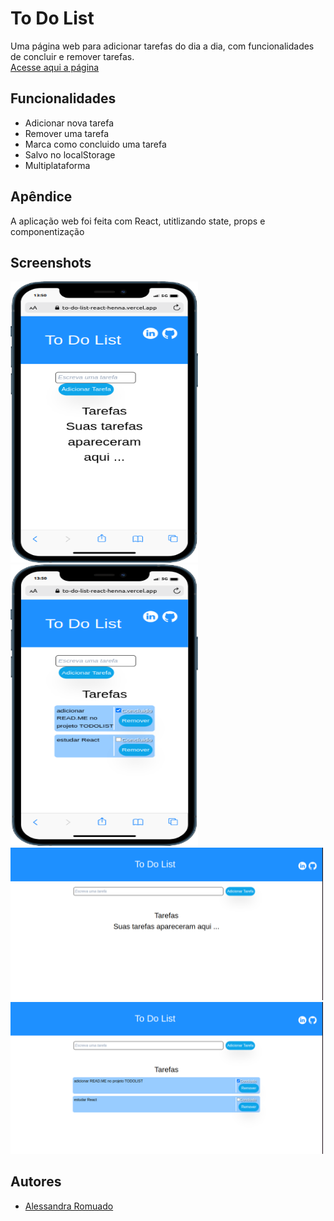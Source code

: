 
# To Do List

Uma página web para adicionar tarefas do dia a dia, com funcionalidades de concluir e remover tarefas.          
[Acesse aqui a página](https://to-do-list-react-henna.vercel.app/)

## Funcionalidades

- Adicionar nova tarefa
- Remover uma tarefa
- Marca como concluido uma tarefa
- Salvo no localStorage
- Multiplataforma


## Apêndice

A aplicação web foi feita com React, utitlizando state, props e componentização 


## Screenshots

<div>
<img src="./screenshts/mobile.png" alt="pagina inicial mobile" width=300 height=450>
<img src="./screenshts/mobilee.png" alt="pagina inicial mobile com tarefas" width=300 height=450>
<img src="./screenshts/exemplo.png" alt="pagina inicial" width=500>
<img src="./screenshts/exemploo.png" alt="pagina com tarefas" width=500>



</div>


## Autores

- [Alessandra Romuado](https://www.github.com/AlessandraRomualdo)

